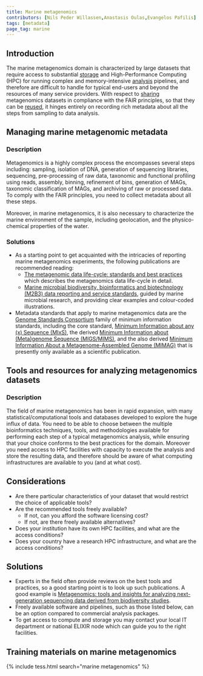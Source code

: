 ```yaml
---
title: Marine metagenomics
contributors: [Nils Peder Willassen,Anastasis Oulas,Evangelos Pafilis]
tags: [metadata]
page_tag: marine
---
```


## Introduction

The marine metagenomics domain is characterized by large datasets that require access to substantial [storage](storage) and High-Performance Computing (HPC) for running complex and memory-intensive [analysis](analysing) pipelines, and therefore are difficult to handle for typical end-users and beyond the resources of many service providers. With respect to [sharing](sharing) metagenomics datasets in compliance with the FAIR principles, so that they can be [reused](reuse), it hinges entirely on recording rich metadata about all the steps from sampling to data analysis.

## Managing marine metagenomic metadata
 
### Description
Metagenomics is a highly complex process the encompasses several steps including: sampling, isolation of DNA, generation of sequencing libraries, sequencing, pre-processing of raw data, taxonomic and functional profiling using reads, assembly, binning, refinement of bins, generation of MAGs, taxonomic classification of MAGs, and archiving of raw or processed data. To comply with the FAIR principles, you need to collect metadata about all these steps.

Moreover, in marine metagenomics, it is also necessary to characterize the marine environment of the sample, including geolocation, and the physico-chemical properties of the water.

### Solutions
- As a starting point to get acquainted with the intricacies of reporting marine metagenomics experiments, the following publications are recommended reading: 
  - [The metagenomic data life-cycle: standards and best practices](https://doi.org/10.1093/gigascience/gix047) which describes the metagenomics data life-cycle in detail.
  - [Marine microbial biodiversity, bioinformatics and biotechnology (M2B3) data reporting and service standards](https://www.ncbi.nlm.nih.gov/pmc/articles/PMC4511511/), guided by marine microbial research, and providing clear examples and colour-coded illustrations.
- Metadata standards that apply to marine metagenomics data are the [Genome Standards Consortium](https://gensc.org/) family of minimum information standards, including the core standard, [Minimum Information about any (x) Sequence (MIxS)](https://gensc.org/mixs/), the derived [Minimum Information about (Meta)genome Sequence (MIGS/MIMS)](http://wiki.gensc.org/index.php?title=MIGS/MIMS), and the also derived [Minimum Information About a Metagenome-Assembled Genome (MIMAG)](https://www.ncbi.nlm.nih.gov/pmc/articles/PMC6436528/) that is presently only available as a scientific publication. 

## Tools and resources for analyzing metagenomics datasets

### Description
The field of marine metagenomics has been in rapid expansion, with many statistical/computational tools and databases developed to explore the huge influx of data. You need to be able to choose between the multiple bioinformatics techniques, tools, and methodologies available for performing each step of a typical metagenomics  analysis, while ensuring that your choice conforms to the best practices for the domain. Moreover you need access to HPC facilities with capacity to execute the analysis and store the resulting data, and therefore should be aware of what computing infrastructures are available to you (and at what cost).

## Considerations 
- Are there particular characteristics of your dataset that would restrict the choice of applicable tools?
- Are the recommended tools freely available?
  - If not, can you afford the software licensing cost?
  - If not, are there freely available alternatives?
- Does your institution have its own HPC facilities, and what are the access conditions?
- Does your country have a research HPC infrastructure, and what are the access conditions?

## Solutions
- Experts in the field often provide reviews on the best tools and practices, so a good starting point is to look up such publications. A good example is [Metagenomics: tools and insights for analyzing next-generation sequencing data derived from biodiversity studies](https://pubmed.ncbi.nlm.nih.gov/25983555/).
- Freely available software and pipelines, such as those listed below, can be an option compared to commercial analysis packages.
- To get access to compute and storage you may contact your local IT department or national ELIXIR node which can guide you to the right facilities.


## Training materials on marine metagenomics
<!-- Link to Tess query -->

{% include tess.html search="marine metagenomics" %}
